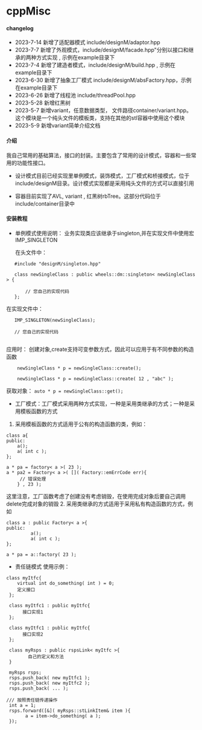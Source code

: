 # cppMisc
#### changelog
-  2023-7-14 新增了适配器模式 include/designM/adaptor.hpp
-  2023-7-7  新增了外观模式，include/designM/facade.hpp"分别以接口和继承的两种方式实现 , 示例在example目录下
-  2023-7-4  新增了建造者模式，include/designM/build.hpp , 示例在example目录下
-  2023-6-30 新增了抽象工厂模式 include/designM/absFactory.hpp，示例在example目录下
-  2023-6-26 新增了线程池 include/threadPool.hpp
-  2023-5-28 新增红黑树
-  2023-5-7  新增variant，任意数据类型， 文件路径container/variant.hpp。这个模块是一个纯头文件的模板类，支持在其他的stl容器中使用这个模块
-  2023-5-9  新增variant简单介绍文档
#### 介绍
我自己常用的基础算法，接口的封装。主要包含了常用的设计模式，容器和一些常用的功能性接口。

- 设计模式目前已经实现里单例模式，装饰模式，工厂模式和桥接模式，位于include/designM目录。设计模式实现都是采用纯头文件的方式可以直接引用

- 容器目前实现了AVL, variant , 红黑树rbTree。这部分代码位于include/container目录中


#### 安装教程
- 单例模式使用说明：
   业务实现类应该继承于singleton,并在实现文件中使用宏 IMP_SINGLETON
   
   在头文件中：

```
   #include "designM/singleton.hpp"
   
   class newSingleClass : public wheels::dm::singleton< newSingleClass > {
	   
	   // 您自己的实现代码
   };
```

   
   在实现文件中：

```
   IMP_SINGLETON(newSingleClass);
   
   // 您自己的实现代码
   
```

   应用时：
   创建对象,create支持可变参数方式，因此可以应用于有不同参数的构造函数
```
    newSingleClass * p = newSingleClass::create();

    newSingleClass * p = newSingleClass::create( 12 , "abc" );
```
   
   获取对象：
  ```auto * p = newSingleClass::get();```
- 工厂模式：工厂模式采用两种方式实现，一种是采用类继承的方式；一种是采用模板函数的方式
1. 采用模板函数的方式适用于公有的构造函数的类，例如：

```
class a{
public:
	a();
	a( int c );
};

a * pa = factory< a >( 23 );
a * pa2 = Factory< a >( []( Factory::emErrCode err){
	 // 错误处理
	} , 23 );
```

这里注意，工厂函数考虑了创建没有考虑销毁，在使用完成对象后要自己调用delete完成对象的销毁
2. 采用类继承的方式适用于采用私有构造函数的方式，例如

```
class a : public Factory< a >{
public:
         a();
         a( int c );
};

a * pa = a::factory( 23 );
```
- 责任链模式
 使用示例：


```
class myItfc{
    virtual int do_something( int ) = 0;
    定义接口
 };

 class myItfc1 : public myItfc{
      接口实现1
 };

 class myItfc1 : public myItfc{
      接口实现2
 };

 class myRsps : public rspsLink< myItfc >{
        自己的定义和方法
 }

 myRsps rsps;
 rsps.push_back( new myItfc1 );
 rsps.push_back( new myItfc2 );
 rsps.push_back( ... );

/// 按照责任链传递操作
 int a = 1;
 rsps.forward([&]( myRsps::stLinkItem& item ){
       a = item->do_something( a );
 });
```
